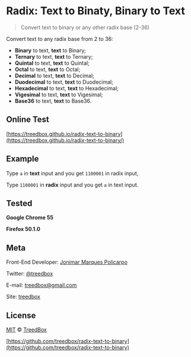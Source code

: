 # Radix: Text to Binaty, Binary to Text
> Convert text to binary or any other radix base (2-36)

Convert text to any radix base from 2 to 36:
* **Binary** to text, **text** to Binary;
* **Ternary** to text, **text** to Ternary;
* **Quintal** to text, **text** to Quintal;
* **Octal** to text, **text** to Octal;
* **Decimal** to text, **text** to Decimal;
* **Duodecimal** to text, **text** to Duodecimal;
* **Hexadecimal** to text, **text** to Hexadecimal;
* **Vigesimal** to text, **text** to Vigesimal;
* **Base36** to text, **text** to Base36.

## Online Test
[https://treedbox.github.io/radix-text-to-binary](https://treedbox.github.io/radix-text-to-binary/)

## Example
Type `a` in **text** input and you get `1100001` in radix input,

Type `1100001` in **radix** input and you get `a` in text input.

## Tested
**Google Chrome 55**

**Firefox 50.1.0**

## Meta
Front-End Developer: [Jonimar Marques Policarpo](http://linkedin.com/in/treedbox 'LinkEdin')

Twitter: [@treedbox](http://twitter.com/treedbox)

E-mail: [treedbox@gmail.com](mailto:treedbox@gmail.com)

Site: [treedbox](http://treedbox.com)

## License
[MIT](LICENSE.md) © [TreedBox](https://github.com/treedbox)

[https://github.com/treedbox/radix-text-to-binary](https://github.com/treedbox/radix-text-to-binary)
